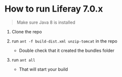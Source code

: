 # How to run Liferay 7.0.x

> Make sure Java 8 is installed

1. Clone the repo

2. run `ant -f build-dist.xml unzip-tomcat` in the repo

    * Double check that it created the bundles folder

3. run `ant all`

    * That will start your build
